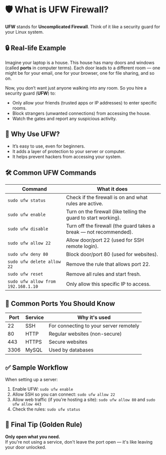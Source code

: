 
# 🛡️ What is UFW Firewall?

**UFW** stands for **Uncomplicated Firewall**. Think of it like a security guard for your Linux system.

## 🔒 Real-life Example

Imagine your laptop is a house. This house has many doors and windows (called **ports** in computer terms). Each door leads to a different room — one might be for your email, one for your browser, one for file sharing, and so on.

Now, you don’t want just anyone walking into any room. So you hire a security guard (**UFW**) to:

- Only allow your friends (trusted apps or IP addresses) to enter specific rooms.
- Block strangers (unwanted connections) from accessing the house.
- Watch the gates and report any suspicious activity.

## 🔧 Why Use UFW?

- It’s easy to use, even for beginners.
- It adds a layer of protection to your server or computer.
- It helps prevent hackers from accessing your system.

## 🛠️ Common UFW Commands

| Command | What it does |
|---------|----------------|
| `sudo ufw status` | Check if the firewall is on and what rules are active. |
| `sudo ufw enable` | Turn on the firewall (like telling the guard to start working). |
| `sudo ufw disable` | Turn off the firewall (the guard takes a break — not recommended). |
| `sudo ufw allow 22` | Allow door/port 22 (used for SSH remote login). |
| `sudo ufw deny 80` | Block door/port 80 (used for websites). |
| `sudo ufw delete allow 22` | Remove the rule that allows port 22. |
| `sudo ufw reset` | Remove all rules and start fresh. |
| `sudo ufw allow from 192.168.1.10` | Only allow this specific IP to access. |

## 🚪 Common Ports You Should Know

| Port | Service | Why it's used |
|------|---------|----------------|
| 22   | SSH     | For connecting to your server remotely |
| 80   | HTTP    | Regular websites (non-secure) |
| 443  | HTTPS   | Secure websites |
| 3306 | MySQL   | Used by databases |

## ✅ Sample Workflow

When setting up a server:

1. Enable UFW: `sudo ufw enable`
2. Allow SSH so you can connect: `sudo ufw allow 22`
3. Allow web traffic (if you're hosting a site): `sudo ufw allow 80` and `sudo ufw allow 443`
4. Check the rules: `sudo ufw status`

## 🧠 Final Tip (Golden Rule)

**Only open what you need.**  
If you're not using a service, don't leave the port open — it's like leaving your door unlocked.
